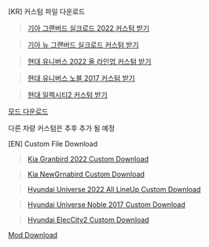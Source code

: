 [KR] 커스텀 파일 다운로드
> [기아 그랜버드 실크로드 2022 커스텀 받기](https://github.com/hochul5470/ets2_k-bus/archive/refs/heads/granbird-2022.zip)

> [기아 뉴 그랜버드 실크로드 커스텀 받기](https://github.com/hochul5470/ets2_k-bus/archive/refs/heads/granbird-2019.zip)

> [현대 유니버스 2022 올 라인업 커스텀 받기](https://github.com/hochul5470/ets2_k-bus/archive/refs/heads/universe-2022.zip)

> [현대 유니버스 노블 2017 커스텀 받기](https://github.com/hochul5470/ets2_k-bus/archive/refs/heads/universe-2017.zip)

> [현대 일렉시티2 커스텀 받기](https://github.com/hochul5470/ets2_k-bus/archive/refs/heads/eleccity2.zip)

[모드 다운로드](https://steamcommunity.com/id/hochul0528/myworkshopfiles/?appid=227300)

다른 차량 커스텀은 추후 추가 될 예정

[EN] Custom File Download
> [Kia Granbird 2022 Custom Download](https://github.com/hochul5470/ets2_k-bus/archive/refs/heads/granbird-2022.zip)

> [Kia NewGrnabird Custom Download](https://github.com/hochul5470/ets2_k-bus/archive/refs/heads/granbird-2019.zip)

> [Hyundai Universe 2022 All LineUp Custom Download](https://github.com/hochul5470/ets2_k-bus/archive/refs/heads/universe-2022.zip)

> [Hyundai Universe Noble 2017 Custom Download](https://github.com/hochul5470/ets2_k-bus/archive/refs/heads/universe-2017.zip)

> [Hyundai ElecCity2 Custom Download](https://github.com/hochul5470/ets2_k-bus/archive/refs/heads/eleccity2.zip)

[Mod Download](https://steamcommunity.com/id/hochul0528/myworkshopfiles/?appid=227300)
